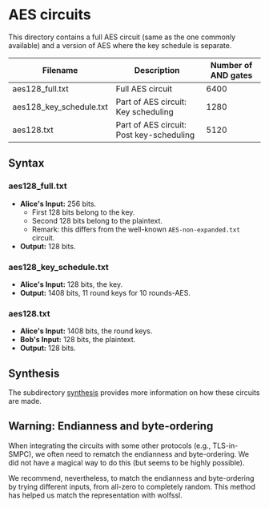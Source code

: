# AES circuits

This directory contains a full AES circuit (same as the one commonly available) and a version of AES where the key schedule is separate.

| Filename    | Description | Number of AND gates |
| ----------- | ----------- | ----------- |
| aes128_full.txt  | Full AES circuit | 6400 |
| aes128_key_schedule.txt  | Part of AES circuit: Key scheduling | 1280 |
| aes128.txt  | Part of AES circuit: Post key-scheduling       | 5120 |

## Syntax

### aes128_full.txt

- **Alice's Input:** 256 bits. 
  * First 128 bits belong to the key. 
  * Second 128 bits belong to the plaintext.
  * Remark: this differs from the well-known `AES-non-expanded.txt` circuit.
- **Output:** 128 bits. 

### aes128_key_schedule.txt

- **Alice's Input:** 128 bits, the key.
- **Output:** 1408 bits, 11 round keys for 10 rounds-AES.

### aes128.txt

- **Alice's Input:** 1408 bits, the round keys.
- **Bob's Input:** 128 bits, the plaintext.
- **Output:** 128 bits.

## Synthesis 

The subdirectory [synthesis](./synthesis) provides more information on how these circuits are made. 

## Warning: Endianness and byte-ordering

When integrating the circuits with some other protocols (e.g., TLS-in-SMPC), we often need to rematch the endianness and byte-ordering. We did not have a magical way to do this (but seems to be highly possible). 

We recommend, nevertheless, to match the endianness and byte-ordering by trying different inputs, from all-zero to completely random. This method has helped us match the representation with wolfssl. 